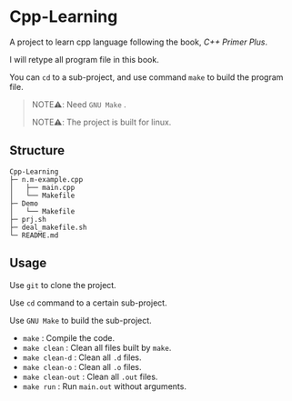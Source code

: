 # Cpp-Learning

A project to learn cpp language following the book, _C++ Primer Plus_.

I will retype all program file in this book.

You can `cd` to a sub-project, and use command `make` to build the program file.

> NOTE:warning:: Need `GNU Make` .
>
> NOTE:warning:: The project is built for linux.

## Structure

```
Cpp-Learning
├─ n.m-example.cpp
│   ├── main.cpp
│   └── Makefile
├─ Demo
│   └── Makefile
├─ prj.sh
├─ deal_makefile.sh
└─ README.md
```

## Usage

Use `git` to clone the project.

Use `cd` command to a certain sub-project.

Use `GNU Make` to build the sub-project.

-   `make` : Compile the code.
-   `make clean` : Clean all files built by `make`.
-   `make clean-d` : Clean all `.d` files.
-   `make clean-o` : Clean all `.o` files.
-   `make clean-out` : Clean all `.out` files.
-   `make run` : Run `main.out` without arguments.
